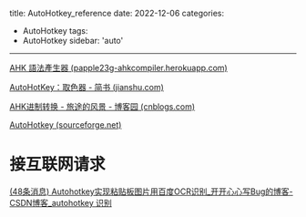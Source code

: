 title: AutoHotkey_reference
date: 2022-12-06
categories:
 - AutoHotkey
tags:
 - AutoHotkey
sidebar: 'auto'
---

[AHK 語法產生器 (papple23g-ahkcompiler.herokuapp.com)](https://papple23g-ahkcompiler.herokuapp.com/ahktool)

[AutoHotKey：取色器 - 简书 (jianshu.com)](https://www.jianshu.com/p/30af28c59734)

[AHK进制转换 - 旅途的风景 - 博客园 (cnblogs.com)](https://www.cnblogs.com/easysky/p/8669006.html)

[AutoHotkey (sourceforge.net)](https://ahkcn.sourceforge.net/docs/AutoHotkey.htm)


# 接互联网请求
[(48条消息) Autohotkey实现粘贴板图片用百度OCR识别_开开心心写Bug的博客-CSDN博客_autohotkey 识别](https://blog.csdn.net/qq_34407846/article/details/110924155)